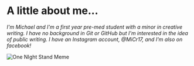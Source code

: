 # A little about me...
_I'm Michael and I'm a first year pre-med student with a minor in creative writing. I have no background in Git or GitHub but I'm interested in the idea of public writing. I have an Instagram account, @MiCr17, and I'm also on facebook!_

![One NIght Stand Meme](https://raw.githubusercontent.com/taylorcate/MultiModal_COMP101/master/Class_Resources/Images%20and%20Memes/CrichtonMeme_001.jpg)
